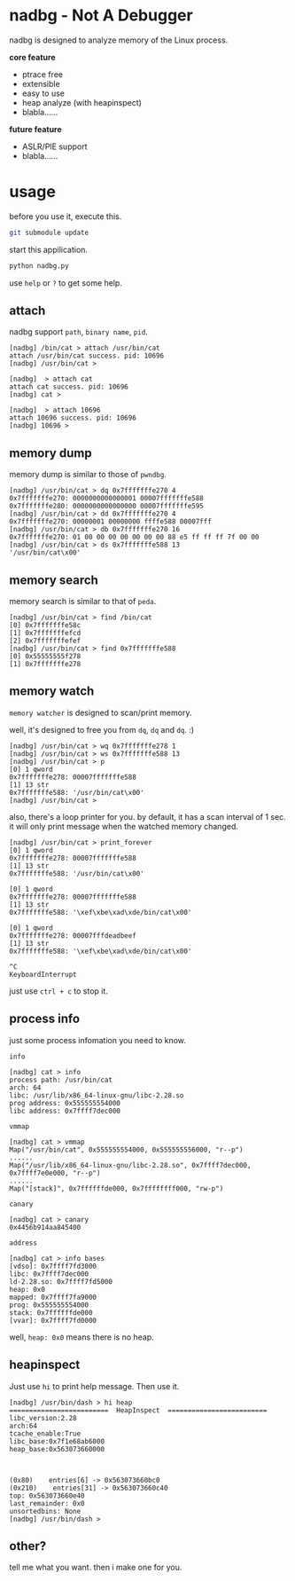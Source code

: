 # nadbg - Not A Debugger

nadbg is designed to analyze memory of the Linux process.

__core feature__
- ptrace free
- extensible
- easy to use
- heap analyze (with heapinspect)
- blabla......

__future feature__

- ASLR/PIE support
- blabla......

# usage

before you use it, execute this.
```sh
git submodule update
```

start this appilication.

```py
python nadbg.py
```

use `help` or `?` to get some help.

## attach

nadbg support `path`, `binary name`, `pid`.


```
[nadbg] /bin/cat > attach /usr/bin/cat
attach /usr/bin/cat success. pid: 10696
[nadbg] /usr/bin/cat >
```

```
[nadbg]  > attach cat
attach cat success. pid: 10696
[nadbg] cat >
```

```
[nadbg]  > attach 10696
attach 10696 success. pid: 10696
[nadbg] 10696 >
```

## memory dump

memory dump is similar to those of `pwndbg`.

```
[nadbg] /usr/bin/cat > dq 0x7fffffffe270 4
0x7fffffffe270: 0000000000000001 00007fffffffe588
0x7fffffffe280: 0000000000000000 00007fffffffe595
[nadbg] /usr/bin/cat > dd 0x7fffffffe270 4
0x7fffffffe270: 00000001 00000000 ffffe588 00007fff
[nadbg] /usr/bin/cat > db 0x7fffffffe270 16
0x7fffffffe270: 01 00 00 00 00 00 00 00 88 e5 ff ff ff 7f 00 00
[nadbg] /usr/bin/cat > ds 0x7fffffffe588 13
'/usr/bin/cat\x00'
```

## memory search

memory search is similar to that of `peda`.

```
[nadbg] /usr/bin/cat > find /bin/cat
[0] 0x7fffffffe58c
[1] 0x7fffffffefcd
[2] 0x7fffffffefef
[nadbg] /usr/bin/cat > find 0x7fffffffe588
[0] 0x55555555f278
[1] 0x7fffffffe278
```

## memory watch

`memory watcher` is designed to scan/print memory.

well, it's designed to free you from `dq`, `dq` and `dq`. :)

```
[nadbg] /usr/bin/cat > wq 0x7fffffffe278 1
[nadbg] /usr/bin/cat > ws 0x7fffffffe588 13
[nadbg] /usr/bin/cat > p
[0] 1 qword
0x7fffffffe278: 00007fffffffe588
[1] 13 str
0x7fffffffe588: '/usr/bin/cat\x00'
[nadbg] /usr/bin/cat >
```

also, there's a loop printer for you. by default, it has a scan interval of 1 sec. it will only print message when the watched memory changed.

```
[nadbg] /usr/bin/cat > print_forever
[0] 1 qword
0x7fffffffe278: 00007fffffffe588
[1] 13 str
0x7fffffffe588: '/usr/bin/cat\x00'

[0] 1 qword
0x7fffffffe278: 00007fffffffe588
[1] 13 str
0x7fffffffe588: '\xef\xbe\xad\xde/bin/cat\x00'

[0] 1 qword
0x7fffffffe278: 00007fffdeadbeef
[1] 13 str
0x7fffffffe588: '\xef\xbe\xad\xde/bin/cat\x00'

^C
KeyboardInterrupt
```

just use `ctrl + c` to stop it.

## process info

just some process infomation you need to know.

`info`

```
[nadbg] cat > info
process path: /usr/bin/cat
arch: 64
libc: /usr/lib/x86_64-linux-gnu/libc-2.28.so
prog address: 0x555555554000
libc address: 0x7ffff7dec000
```

`vmmap`

```
[nadbg] cat > vmmap
Map("/usr/bin/cat", 0x555555554000, 0x555555556000, "r--p")
......
Map("/usr/lib/x86_64-linux-gnu/libc-2.28.so", 0x7ffff7dec000, 0x7ffff7e0e000, "r--p")
......
Map("[stack]", 0x7ffffffde000, 0x7ffffffff000, "rw-p")
```

`canary`

```
[nadbg] cat > canary
0x4456b914aa845400
```

`address`

```
[nadbg] cat > info bases
[vdso]: 0x7ffff7fd3000
libc: 0x7ffff7dec000
ld-2.28.so: 0x7ffff7fd5000
heap: 0x0
mapped: 0x7ffff7fa9000
prog: 0x555555554000
stack: 0x7ffffffde000
[vvar]: 0x7ffff7fd0000
```

well, `heap: 0x0` means there is no heap.

## heapinspect

Just use `hi` to print help message. Then use it.

```
[nadbg] /usr/bin/dash > hi heap
=========================  HeapInspect  =========================
libc_version:2.28
arch:64
tcache_enable:True
libc_base:0x7f1e68ab6000
heap_base:0x563073660000



(0x80)    entries[6] -> 0x563073660bc0
(0x210)    entries[31] -> 0x563073660c40
top: 0x563073660e40
last_remainder: 0x0
unsortedbins: None
[nadbg] /usr/bin/dash >
```



## other?

tell me what you want. then i make one for you.